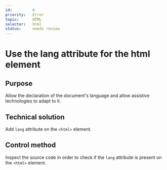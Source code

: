 ```yaml
---
id:         6
priority:   Error
topic:      HTML
selector:   html
status:     needs review
---
```


# Use the lang attribute for the html element

## Purpose

Allow the declaration of the document's language and allow assistive technologies to adapt to it.

## Technical solution

Add `lang` attribute on the `<html>` element.

## Control method

Inspect the source code in order to check if the `lang` attribute is present on the `<html>` element.
